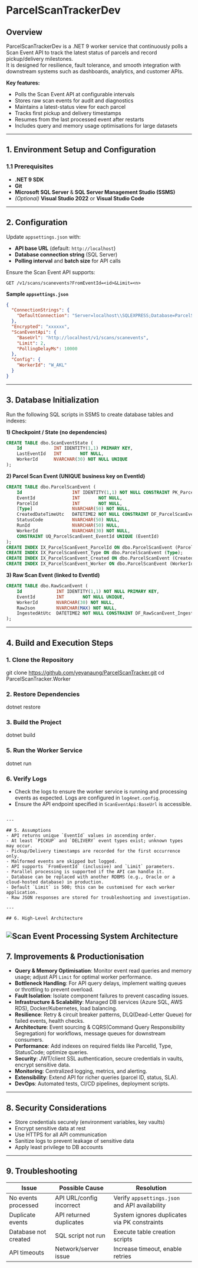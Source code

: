 # ParcelScanTrackerDev

## Overview
ParcelScanTrackerDev is a .NET 9 worker service that continuously polls a Scan Event API to track the latest status of parcels and record pickup/delivery milestones.  
It is designed for resilience, fault tolerance, and smooth integration with downstream systems such as dashboards, analytics, and customer APIs.

**Key features:**
- Polls the Scan Event API at configurable intervals
- Stores raw scan events for audit and diagnostics
- Maintains a latest-status view for each parcel
- Tracks first pickup and delivery timestamps
- Resumes from the last processed event after restarts
- Includes query and memory usage optimisations for large datasets

---

## 1. Environment Setup and Configuration


### 1.1 Prerequisites
- **.NET 9 SDK**
- **Git**
- **Microsoft SQL Server** & **SQL Server Management Studio (SSMS)**
- *(Optional)* **Visual Studio 2022** or **Visual Studio Code**

---

## 2. Configuration
Update `appsettings.json` with:
- **API base URL** (default: `http://localhost`)
- **Database connection string** (SQL Server)
- **Polling interval** and **batch size** for API calls

Ensure the Scan Event API supports:
```
GET /v1/scans/scanevents?FromEventId=<id>&Limit=<n>
```

**Sample `appsettings.json`**
```json
{
  "ConnectionStrings": {
    "DefaultConnection": "Server=localhost\\SQLEXPRESS;Database=ParcelScanDb;User Id=[UserId];Password={EncryptedPassword};TrustServerCertificate=True;"
  },
  "Encrypted": "xxxxxx",
  "ScanEventApi": {
    "BaseUrl": "http://localhost/v1/scans/scanevents",
    "Limit": 2,
    "PollingDelayMs": 10000
  },
  "Config": {
    "WorkerId": "W_AKL"
  }
}
```

---

## 3. Database Initialization
Run the following SQL scripts in SSMS to create database tables and indexes:

**1) Checkpoint / State (no dependencies)**
```sql
CREATE TABLE dbo.ScanEventState (
    Id            INT IDENTITY(1,1) PRIMARY KEY,
    LastEventId   INT       NOT NULL,
    WorkerId      NVARCHAR(30) NOT NULL UNIQUE
);
```

**2) Parcel Scan Event (UNIQUE business key on EventId)**
```sql
CREATE TABLE dbo.ParcelScanEvent (
    Id                   INT IDENTITY(1,1) NOT NULL CONSTRAINT PK_ParcelScanEvent PRIMARY KEY,
    EventId              INT       NOT NULL,
    ParcelId             INT       NOT NULL,
    [Type]               NVARCHAR(50) NOT NULL,
    CreatedDateTimeUtc   DATETIME2 NOT NULL CONSTRAINT DF_ParcelScanEvent_Created DEFAULT SYSUTCDATETIME(),
    StatusCode           NVARCHAR(50) NULL,
    RunId                NVARCHAR(50) NULL,
    WorkerId             NVARCHAR(30) NOT NULL,
    CONSTRAINT UQ_ParcelScanEvent_EventId UNIQUE (EventId)
);
CREATE INDEX IX_ParcelScanEvent_ParcelId ON dbo.ParcelScanEvent (ParcelId);
CREATE INDEX IX_ParcelScanEvent_Type ON dbo.ParcelScanEvent (Type);
CREATE INDEX IX_ParcelScanEvent_Created ON dbo.ParcelScanEvent (CreatedDateTimeUtc);
CREATE INDEX IX_ParcelScanEvent_Worker ON dbo.ParcelScanEvent (WorkerId);
```

**3) Raw Scan Event (linked to EventId)**
```sql
CREATE TABLE dbo.RawScanEvent (
    Id             INT IDENTITY(1,1) NOT NULL PRIMARY KEY,
    EventId        INT       NOT NULL UNIQUE,
    WorkerId       NVARCHAR(30) NOT NULL,
    RawJson        NVARCHAR(MAX) NOT NULL,
    IngestedAtUtc  DATETIME2 NOT NULL CONSTRAINT DF_RawScanEvent_IngestedAtUtc DEFAULT SYSUTCDATETIME()
);
```

---

## 4. Build and Execution Steps


### 1. Clone the Repository

git clone https://github.com/yeyanaung/ParcelScanTracker.git
 cd ParcelScanTracker.Worker

### 2. Restore Dependencies
dotnet restore

### 3. Build the Project
dotnet build

### 5. Run the Worker Service
dotnet run


### 6. Verify Logs
- Check the logs to ensure the worker service is running and processing events as expected. Logs are configured in `log4net.config`.
- Ensure the API endpoint specified in `ScanEventApi:BaseUrl` is accessible.

```

---

## 5. Assumptions
- API returns unique `EventId` values in ascending order.
- At least `PICKUP` and `DELIVERY` event types exist; unknown types may occur.
- Pickup/Delivery timestamps are recorded for the first occurrence only.
- Malformed events are skipped but logged.
- API supports `FromEventId` (inclusive) and `Limit` parameters.
- Parallel processing is supported if the API can handle it.
- Database can be replaced with another RDBMS (e.g., Oracle or a cloud-hosted database) in production.
- Default `Limit` is 500; this can be customised for each worker application.
- Raw JSON responses are stored for troubleshooting and investigation.

---

## 6. High-Level Architecture
```
![Scan Event Processing System Architecture](Docs/SystemArchitecture.PNG)
---

## 7. Improvements & Productionisation
- **Query & Memory Optimisation**: Monitor event read queries and memory usage; adjust API `Limit` for optimal worker performance.
- **Bottleneck Handling**: For API query delays, implement waiting queues or throttling to prevent overload.
- **Fault Isolation**: Isolate component failures to prevent cascading issues.
- **Infrastructure & Scalability**: Managed DB services (Azure SQL, AWS RDS), Docker/Kubernetes, load balancing.
- **Resilience**: Retry & circuit breaker patterns, DLQ(Dead-Letter Queue) for failed events, health checks.
- **Architecture**: Event sourcing & CQRS(Command Query Responsibility Segregation) for workflows, message queues for downstream consumers.
- **Performance**: Add indexes on required fields like ParcelId, Type, StatusCode; optimize queries.
- **Security**: JWT/client SSL authentication, secure credentials in vaults, encrypt sensitive data.
- **Monitoring**: Centralized logging, metrics, and alerting.
- **Extensibility**: Extend API for richer queries (parcel ID, status, SLA).
- **DevOps**: Automated tests, CI/CD pipelines, deployment scripts.

---

## 8. Security Considerations
- Store credentials securely (environment variables, key vaults)
- Encrypt sensitive data at rest
- Use HTTPS for all API communication
- Sanitize logs to prevent leakage of sensitive data
- Apply least privilege to DB accounts

---

## 9. Troubleshooting
| Issue | Possible Cause | Resolution |
|-------|----------------|------------|
| No events processed | API URL/config incorrect | Verify `appsettings.json` and API availability |
| Duplicate events | API returned duplicates | System ignores duplicates via PK constraints |
| Database not created | SQL script not run | Execute table creation scripts |
| API timeouts | Network/server issue | Increase timeout, enable retries |
